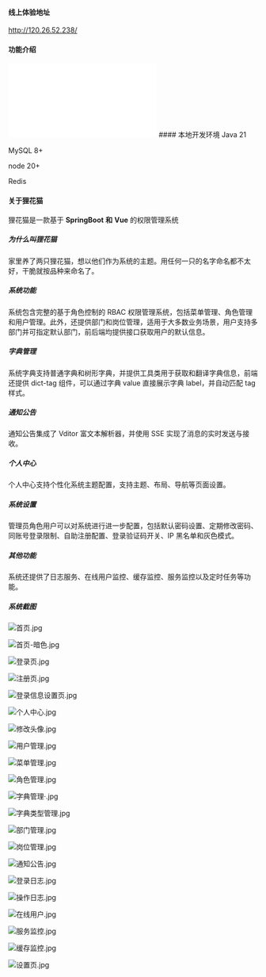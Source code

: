 #### 线上体验地址

http://120.26.52.238/

#### 功能介绍
<iframe src="//player.bilibili.com/player.html?isOutside=true&aid=113255200657233&bvid=BV14Z1oY8EKh&cid=26156534974&p=1" scrolling="no" border="0" frameborder="no" framespacing="0" allowfullscreen="true"></iframe>
#### 本地开发环境
Java 21

MySQL 8+

node 20+

Redis

#### 关于狸花猫

狸花猫是一款基于 **SpringBoot** **和** **Vue** 的权限管理系统

##### 为什么叫狸花猫

家里养了两只狸花猫，想以他们作为系统的主题。用任何一只的名字命名都不太好，干脆就按品种来命名了。

##### 系统功能

系统包含完整的基于角色控制的 RBAC 权限管理系统，包括菜单管理、角色管理和用户管理。此外，还提供部门和岗位管理，适用于大多数业务场景，用户支持多部门并可指定默认部门，前后端均提供接口获取用户的默认信息。

##### 字典管理

系统字典支持普通字典和树形字典，并提供工具类用于获取和翻译字典信息，前端还提供 dict-tag 组件，可以通过字典 value 直接展示字典 label，并自动匹配 tag 样式。

##### 通知公告

通知公告集成了 Vditor 富文本解析器，并使用 SSE 实现了消息的实时发送与接收。

##### 个人中心

个人中心支持个性化系统主题配置，支持主题、布局、导航等页面设置。

##### 系统设置

管理员角色用户可以对系统进行进一步配置，包括默认密码设置、定期修改密码、同账号登录限制、自助注册配置、登录验证码开关、IP 黑名单和灰色模式。

##### 其他功能

系统还提供了日志服务、在线用户监控、缓存监控、服务监控以及定时任务等功能。

##### 系统截图

![首页.jpg](static-image%2F%E9%A6%96%E9%A1%B5.jpg)

![首页-暗色.jpg](static-image%2F%E9%A6%96%E9%A1%B5-%E6%9A%97%E8%89%B2.jpg)

![登录页.jpg](static-image%2F%E7%99%BB%E5%BD%95%E9%A1%B5.jpg)

![注册页.jpg](static-image%2F%E6%B3%A8%E5%86%8C%E9%A1%B5.jpg)

![登录信息设置页.jpg](static-image%2F%E7%99%BB%E5%BD%95%E4%BF%A1%E6%81%AF%E8%AE%BE%E7%BD%AE%E9%A1%B5.jpg)

![个人中心.jpg](static-image%2F%E4%B8%AA%E4%BA%BA%E4%B8%AD%E5%BF%83.jpg)

![修改头像.jpg](static-image%2F%E4%BF%AE%E6%94%B9%E5%A4%B4%E5%83%8F.jpg)

![用户管理.jpg](static-image%2F%E7%94%A8%E6%88%B7%E7%AE%A1%E7%90%86.jpg)

![菜单管理.jpg](static-image%2F%E8%8F%9C%E5%8D%95%E7%AE%A1%E7%90%86.jpg)

![角色管理.jpg](static-image%2F%E8%A7%92%E8%89%B2%E7%AE%A1%E7%90%86.jpg)

![字典管理·.jpg](static-image%2F%E5%AD%97%E5%85%B8%E7%AE%A1%E7%90%86%C2%B7.jpg)

![字典类型管理.jpg](static-image%2F%E5%AD%97%E5%85%B8%E7%B1%BB%E5%9E%8B%E7%AE%A1%E7%90%86.jpg)

![部门管理.jpg](static-image%2F%E9%83%A8%E9%97%A8%E7%AE%A1%E7%90%86.jpg)

![岗位管理.jpg](static-image%2F%E5%B2%97%E4%BD%8D%E7%AE%A1%E7%90%86.jpg)

![通知公告.jpg](static-image%2F%E9%80%9A%E7%9F%A5%E5%85%AC%E5%91%8A.jpg)

![登录日志.jpg](static-image%2F%E7%99%BB%E5%BD%95%E6%97%A5%E5%BF%97.jpg)

![操作日志.jpg](static-image%2F%E6%93%8D%E4%BD%9C%E6%97%A5%E5%BF%97.jpg)

![在线用户.jpg](static-image%2F%E5%9C%A8%E7%BA%BF%E7%94%A8%E6%88%B7.jpg)

![服务监控.jpg](static-image%2F%E6%9C%8D%E5%8A%A1%E7%9B%91%E6%8E%A7.jpg)

![缓存监控.jpg](static-image%2F%E7%BC%93%E5%AD%98%E7%9B%91%E6%8E%A7.jpg)

![设置页.jpg](static-image%2F%E8%AE%BE%E7%BD%AE%E9%A1%B5.jpg)




